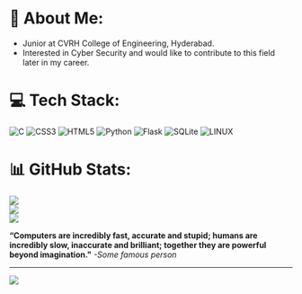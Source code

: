 # 💫 About Me:
* Junior at CVRH College of Engineering, Hyderabad.<br>
* Interested in Cyber Security and would like to contribute to this field later in my career.<br>


# 💻 Tech Stack:
![C](https://img.shields.io/badge/c-%2300599C.svg?style=for-the-badge&logo=c&logoColor=white) ![CSS3](https://img.shields.io/badge/css3-%231572B6.svg?style=for-the-badge&logo=css3&logoColor=white) ![HTML5](https://img.shields.io/badge/html5-%23E34F26.svg?style=for-the-badge&logo=html5&logoColor=white) ![Python](https://img.shields.io/badge/python-3670A0?style=for-the-badge&logo=python&logoColor=ffdd54) ![Flask](https://img.shields.io/badge/flask-%23000.svg?style=for-the-badge&logo=flask&logoColor=white) ![SQLite](https://img.shields.io/badge/sqlite-%2307405e.svg?style=for-the-badge&logo=sqlite&logoColor=white) ![LINUX](https://img.shields.io/badge/Linux-FCC624?style=for-the-badge&logo=linux&logoColor=black)
# 📊 GitHub Stats:
![](https://github-readme-stats.vercel.app/api?username=Yashwanth-13&theme=dark&hide_border=false&include_all_commits=true&count_private=true)<br/>
![](https://github-readme-streak-stats.herokuapp.com/?user=Yashwanth-13&theme=dark&hide_border=false)<br/>
![](https://github-readme-stats.vercel.app/api/top-langs/?username=Yashwanth-13&theme=dark&hide_border=false&include_all_commits=true&count_private=true&layout=compact)


**“Computers are incredibly fast, accurate and stupid; humans are incredibly slow, inaccurate and brilliant; together they are powerful beyond imagination."**
  *-Some famous person*

---
[![](https://visitcount.itsvg.in/api?id=Yashwanth-13&icon=0&color=0)](https://visitcount.itsvg.in)
